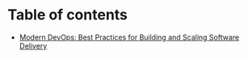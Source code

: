 # Table of contents

* [Modern DevOps: Best Practices for Building and Scaling Software Delivery](README.md)
